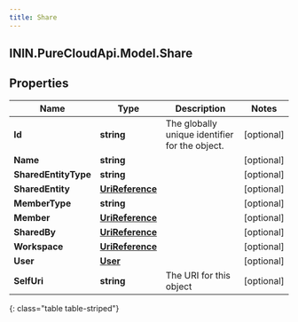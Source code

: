 ```yaml
---
title: Share
---
```

## ININ.PureCloudApi.Model.Share

## Properties

|Name | Type | Description | Notes|
|------------ | ------------- | ------------- | -------------|
| **Id** | **string** | The globally unique identifier for the object. | [optional] |
| **Name** | **string** |  | [optional] |
| **SharedEntityType** | **string** |  | [optional] |
| **SharedEntity** | [**UriReference**](UriReference.html) |  | [optional] |
| **MemberType** | **string** |  | [optional] |
| **Member** | [**UriReference**](UriReference.html) |  | [optional] |
| **SharedBy** | [**UriReference**](UriReference.html) |  | [optional] |
| **Workspace** | [**UriReference**](UriReference.html) |  | [optional] |
| **User** | [**User**](User.html) |  | [optional] |
| **SelfUri** | **string** | The URI for this object | [optional] |
{: class="table table-striped"}


